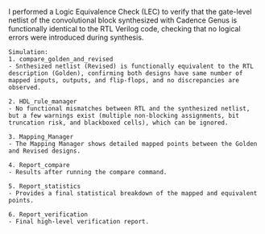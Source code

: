 I performed a Logic Equivalence Check (LEC) to verify that the gate-level netlist of the convolutional block synthesized with Cadence Genus is functionally identical to the RTL Verilog code, checking that no logical errors were introduced during synthesis.

```
Simulation:
1. compare_golden_and_revised
- Snthesized netlist (Revised) is functionally equivalent to the RTL description (Golden), confirming both designs have same number of mapped inputs, outputs, and flip-flops, and no discrepancies are observed.

2. HDL_rule_manager
- No functional mismatches between RTL and the synthesized netlist, but a few warnings exist (multiple non-blocking assignments, bit truncation risk, and blackboxed cells), which can be ignored.

3. Mapping_Manager 
- The Mapping Manager shows detailed mapped points between the Golden and Revised designs.

4. Report_compare 
- Results after running the compare command.

5. Report_statistics 
- Provides a final statistical breakdown of the mapped and equivalent points.

6. Report_verification 
- Final high-level verification report.
```
